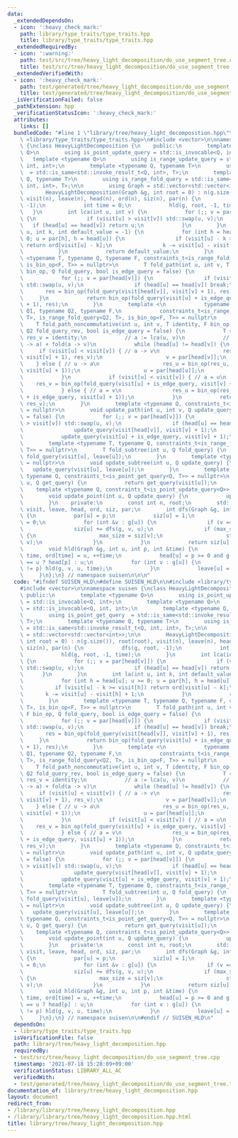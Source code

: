 ```yaml
---
data:
  _extendedDependsOn:
  - icon: ':heavy_check_mark:'
    path: library/type_traits/type_traits.hpp
    title: library/type_traits/type_traits.hpp
  _extendedRequiredBy:
  - icon: ':warning:'
    path: test/src/tree/heavy_light_decomposition/do_use_segment_tree.cpp
    title: test/src/tree/heavy_light_decomposition/do_use_segment_tree.cpp
  _extendedVerifiedWith:
  - icon: ':heavy_check_mark:'
    path: test/generated/tree/heavy_light_decomposition/do_use_segment_tree.test.cpp
    title: test/generated/tree/heavy_light_decomposition/do_use_segment_tree.test.cpp
  _isVerificationFailed: false
  _pathExtension: hpp
  _verificationStatusIcon: ':heavy_check_mark:'
  attributes:
    links: []
  bundledCode: "#line 1 \"library/tree/heavy_light_decomposition.hpp\"\n\n\n\n#include\
    \ <library/type_traits/type_traits.hpp>\n#include <vector>\n\nnamespace suisen\
    \ {\nclass HeavyLightDecomposition {\n    public:\n        template <typename\
    \ Q>\n        using is_point_update_query = std::is_invocable<Q, int>;\n     \
    \   template <typename Q>\n        using is_range_update_query = std::is_invocable<Q,\
    \ int, int>;\n        template <typename Q, typename T>\n        using is_point_get_query\
    \  = std::is_same<std::invoke_result_t<Q, int>, T>;\n        template <typename\
    \ Q, typename T>\n        using is_range_fold_query = std::is_same<std::invoke_result_t<Q,\
    \ int, int>, T>;\n\n        using Graph = std::vector<std::vector<int>>;\n\n \
    \       HeavyLightDecomposition(Graph &g, int root = 0) : n(g.size()), root(root),\
    \ visit(n), leave(n), head(n), ord(n), siz(n), par(n) {\n            dfs(g, root,\
    \ -1);\n            int time = 0;\n            hld(g, root, -1, time);\n     \
    \   }\n        int lca(int u, int v) {\n            for (;; v = par[head[v]])\
    \ {\n                if (visit[u] > visit[v]) std::swap(u, v);\n             \
    \   if (head[u] == head[v]) return u;\n            }\n        }\n        int la(int\
    \ u, int k, int default_value = -1) {\n            for (int h = head[u]; u >=\
    \ 0; u = par[h], h = head[u]) {\n                if (visit[u] - k >= visit[h])\
    \ return ord[visit[u] - k];\n                k -= visit[u] - visit[h] + 1;\n \
    \           }\n            return default_value;\n        }\n        template\
    \ <typename T, typename Q, typename F, constraints_t<is_range_fold_query<Q, T>,\
    \ is_bin_op<F, T>> = nullptr>\n        T fold_path(int u, int v, T identity, F\
    \ bin_op, Q fold_query, bool is_edge_query = false) {\n            T res = identity;\n\
    \            for (;; v = par[head[v]]) {\n                if (visit[u] > visit[v])\
    \ std::swap(u, v);\n                if (head[u] == head[v]) break;\n         \
    \       res = bin_op(fold_query(visit[head[v]], visit[v] + 1), res);\n       \
    \     }\n            return bin_op(fold_query(visit[u] + is_edge_query, visit[v]\
    \ + 1), res);\n        }\n        template <\n            typename T, typename\
    \ Q1, typename Q2, typename F,\n            constraints_t<is_range_fold_query<Q1,\
    \ T>, is_range_fold_query<Q2, T>, is_bin_op<F, T>> = nullptr\n        >\n    \
    \    T fold_path_noncommutative(int u, int v, T identity, F bin_op, Q1 fold_query,\
    \ Q2 fold_query_rev, bool is_edge_query = false) {\n            T res_u = identity,\
    \ res_v = identity;\n            // a := lca(u, v)\n            // res = fold(u\
    \ -> a) + fold(a -> v)\n            while (head[u] != head[v]) {\n           \
    \     if (visit[u] < visit[v]) { // a -> v\n                    res_v = bin_op(fold_query(visit[head[v]],\
    \ visit[v] + 1), res_v);\n                    v = par[head[v]];\n            \
    \    } else { // u -> a\n                    res_u = bin_op(res_u, fold_query_rev(visit[head[u]],\
    \ visit[u] + 1));\n                    u = par[head[u]];\n                }\n\
    \            }\n            if (visit[u] < visit[v]) { // a = u\n            \
    \    res_v = bin_op(fold_query(visit[u] + is_edge_query, visit[v] + 1), res_v);\n\
    \            } else { // a = v\n                res_u = bin_op(res_u, fold_query_rev(visit[v]\
    \ + is_edge_query, visit[u] + 1));\n            }\n            return bin_op(res_u,\
    \ res_v);\n        }\n        template <typename Q, constraints_t<is_range_update_query<Q>>\
    \ = nullptr>\n        void update_path(int u, int v, Q update_query, bool is_edge_query\
    \ = false) {\n            for (;; v = par[head[v]]) {\n                if (visit[u]\
    \ > visit[v]) std::swap(u, v);\n                if (head[u] == head[v]) break;\n\
    \                update_query(visit[head[v]], visit[v] + 1);\n            }\n\
    \            update_query(visit[u] + is_edge_query, visit[v] + 1);\n        }\n\
    \        template <typename T, typename Q, constraints_t<is_range_fold_query<Q,\
    \ T>> = nullptr>\n        T fold_subtree(int u, Q fold_query) {\n            return\
    \ fold_query(visit[u], leave[u]);\n        }\n        template <typename Q, constraints_t<is_range_update_query<Q>>\
    \ = nullptr>\n        void update_subtree(int u, Q update_query) {\n         \
    \   update_query(visit[u], leave[u]);\n        }\n        template <typename T,\
    \ typename Q, constraints_t<is_point_get_query<Q, T>> = nullptr>\n        T get_point(int\
    \ u, Q get_query) {\n            return get_query(visit[u]);\n        }\n    \
    \    template <typename Q, constraints_t<is_point_update_query<Q>> = nullptr>\n\
    \        void update_point(int u, Q update_query) {\n            update_query(visit[u]);\n\
    \        }\n    private:\n        const int n, root;\n        std::vector<int>\
    \ visit, leave, head, ord, siz, par;\n        int dfs(Graph &g, int u, int p)\
    \ {\n            par[u] = p;\n            siz[u] = 1;\n            int max_size\
    \ = 0;\n            for (int &v : g[u]) {\n                if (v == p) continue;\n\
    \                siz[u] += dfs(g, v, u);\n                if (max_size < siz[v])\
    \ {\n                    max_size = siz[v];\n                    std::swap(g[u].front(),\
    \ v);\n                }\n            }\n            return siz[u];\n        }\n\
    \        void hld(Graph &g, int u, int p, int &time) {\n            visit[u] =\
    \ time, ord[time] = u, ++time;\n            head[u] = p >= 0 and g[p].front()\
    \ == u ? head[p] : u;\n            for (int v : g[u]) {\n                if (v\
    \ != p) hld(g, v, u, time);\n            }\n            leave[u] = time;\n   \
    \     }\n};\n} // namespace suisen\n\n\n"
  code: "#ifndef SUISEN_HLD\n#define SUISEN_HLD\n\n#include <library/type_traits/type_traits.hpp>\n\
    #include <vector>\n\nnamespace suisen {\nclass HeavyLightDecomposition {\n   \
    \ public:\n        template <typename Q>\n        using is_point_update_query\
    \ = std::is_invocable<Q, int>;\n        template <typename Q>\n        using is_range_update_query\
    \ = std::is_invocable<Q, int, int>;\n        template <typename Q, typename T>\n\
    \        using is_point_get_query  = std::is_same<std::invoke_result_t<Q, int>,\
    \ T>;\n        template <typename Q, typename T>\n        using is_range_fold_query\
    \ = std::is_same<std::invoke_result_t<Q, int, int>, T>;\n\n        using Graph\
    \ = std::vector<std::vector<int>>;\n\n        HeavyLightDecomposition(Graph &g,\
    \ int root = 0) : n(g.size()), root(root), visit(n), leave(n), head(n), ord(n),\
    \ siz(n), par(n) {\n            dfs(g, root, -1);\n            int time = 0;\n\
    \            hld(g, root, -1, time);\n        }\n        int lca(int u, int v)\
    \ {\n            for (;; v = par[head[v]]) {\n                if (visit[u] > visit[v])\
    \ std::swap(u, v);\n                if (head[u] == head[v]) return u;\n      \
    \      }\n        }\n        int la(int u, int k, int default_value = -1) {\n\
    \            for (int h = head[u]; u >= 0; u = par[h], h = head[u]) {\n      \
    \          if (visit[u] - k >= visit[h]) return ord[visit[u] - k];\n         \
    \       k -= visit[u] - visit[h] + 1;\n            }\n            return default_value;\n\
    \        }\n        template <typename T, typename Q, typename F, constraints_t<is_range_fold_query<Q,\
    \ T>, is_bin_op<F, T>> = nullptr>\n        T fold_path(int u, int v, T identity,\
    \ F bin_op, Q fold_query, bool is_edge_query = false) {\n            T res = identity;\n\
    \            for (;; v = par[head[v]]) {\n                if (visit[u] > visit[v])\
    \ std::swap(u, v);\n                if (head[u] == head[v]) break;\n         \
    \       res = bin_op(fold_query(visit[head[v]], visit[v] + 1), res);\n       \
    \     }\n            return bin_op(fold_query(visit[u] + is_edge_query, visit[v]\
    \ + 1), res);\n        }\n        template <\n            typename T, typename\
    \ Q1, typename Q2, typename F,\n            constraints_t<is_range_fold_query<Q1,\
    \ T>, is_range_fold_query<Q2, T>, is_bin_op<F, T>> = nullptr\n        >\n    \
    \    T fold_path_noncommutative(int u, int v, T identity, F bin_op, Q1 fold_query,\
    \ Q2 fold_query_rev, bool is_edge_query = false) {\n            T res_u = identity,\
    \ res_v = identity;\n            // a := lca(u, v)\n            // res = fold(u\
    \ -> a) + fold(a -> v)\n            while (head[u] != head[v]) {\n           \
    \     if (visit[u] < visit[v]) { // a -> v\n                    res_v = bin_op(fold_query(visit[head[v]],\
    \ visit[v] + 1), res_v);\n                    v = par[head[v]];\n            \
    \    } else { // u -> a\n                    res_u = bin_op(res_u, fold_query_rev(visit[head[u]],\
    \ visit[u] + 1));\n                    u = par[head[u]];\n                }\n\
    \            }\n            if (visit[u] < visit[v]) { // a = u\n            \
    \    res_v = bin_op(fold_query(visit[u] + is_edge_query, visit[v] + 1), res_v);\n\
    \            } else { // a = v\n                res_u = bin_op(res_u, fold_query_rev(visit[v]\
    \ + is_edge_query, visit[u] + 1));\n            }\n            return bin_op(res_u,\
    \ res_v);\n        }\n        template <typename Q, constraints_t<is_range_update_query<Q>>\
    \ = nullptr>\n        void update_path(int u, int v, Q update_query, bool is_edge_query\
    \ = false) {\n            for (;; v = par[head[v]]) {\n                if (visit[u]\
    \ > visit[v]) std::swap(u, v);\n                if (head[u] == head[v]) break;\n\
    \                update_query(visit[head[v]], visit[v] + 1);\n            }\n\
    \            update_query(visit[u] + is_edge_query, visit[v] + 1);\n        }\n\
    \        template <typename T, typename Q, constraints_t<is_range_fold_query<Q,\
    \ T>> = nullptr>\n        T fold_subtree(int u, Q fold_query) {\n            return\
    \ fold_query(visit[u], leave[u]);\n        }\n        template <typename Q, constraints_t<is_range_update_query<Q>>\
    \ = nullptr>\n        void update_subtree(int u, Q update_query) {\n         \
    \   update_query(visit[u], leave[u]);\n        }\n        template <typename T,\
    \ typename Q, constraints_t<is_point_get_query<Q, T>> = nullptr>\n        T get_point(int\
    \ u, Q get_query) {\n            return get_query(visit[u]);\n        }\n    \
    \    template <typename Q, constraints_t<is_point_update_query<Q>> = nullptr>\n\
    \        void update_point(int u, Q update_query) {\n            update_query(visit[u]);\n\
    \        }\n    private:\n        const int n, root;\n        std::vector<int>\
    \ visit, leave, head, ord, siz, par;\n        int dfs(Graph &g, int u, int p)\
    \ {\n            par[u] = p;\n            siz[u] = 1;\n            int max_size\
    \ = 0;\n            for (int &v : g[u]) {\n                if (v == p) continue;\n\
    \                siz[u] += dfs(g, v, u);\n                if (max_size < siz[v])\
    \ {\n                    max_size = siz[v];\n                    std::swap(g[u].front(),\
    \ v);\n                }\n            }\n            return siz[u];\n        }\n\
    \        void hld(Graph &g, int u, int p, int &time) {\n            visit[u] =\
    \ time, ord[time] = u, ++time;\n            head[u] = p >= 0 and g[p].front()\
    \ == u ? head[p] : u;\n            for (int v : g[u]) {\n                if (v\
    \ != p) hld(g, v, u, time);\n            }\n            leave[u] = time;\n   \
    \     }\n};\n} // namespace suisen\n\n#endif // SUISEN_HLD\n"
  dependsOn:
  - library/type_traits/type_traits.hpp
  isVerificationFile: false
  path: library/tree/heavy_light_decomposition.hpp
  requiredBy:
  - test/src/tree/heavy_light_decomposition/do_use_segment_tree.cpp
  timestamp: '2021-07-18 15:28:09+09:00'
  verificationStatus: LIBRARY_ALL_AC
  verifiedWith:
  - test/generated/tree/heavy_light_decomposition/do_use_segment_tree.test.cpp
documentation_of: library/tree/heavy_light_decomposition.hpp
layout: document
redirect_from:
- /library/library/tree/heavy_light_decomposition.hpp
- /library/library/tree/heavy_light_decomposition.hpp.html
title: library/tree/heavy_light_decomposition.hpp
---
```

